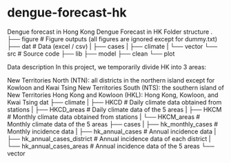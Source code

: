 # dengue-forecast-hk
Dengue forecast in Hong Kong
Dengue Forecast in HK
Folder structure
.
├── figure                  # Figure outputs (all figures are ignored except for dummy.txt)
├── dat                     # Data (excel / csv)
|   ├── cases
|   ├── climate
|   └── vector
└── src                     # Source code
    ├── lib
    ├── model
    ├── clean
    └── plot

Data description
In this project, we temporarily divide HK into 3 areas:

New Territories North (NTN): all districts in the northern island except for Kowloon and Kwai Tsing
New Territories South (NTS): the southern island of New Territories
Hong Kong and Kowloon (HKL): Hong Kong, Kowloon, and Kwai Tsing
dat
├── climate
|   ├── HKCD                     # Daily climate data obtained from stations
|   ├── HKCD_areas               # Daily climate data of the 5 areas
|   ├── HKCM                     # Monthly climate data obtained from stations
|   └── HKCM_areas               # Monthly climate data of the 5 areas
├── cases
|   ├── hk_monthly_cases         # Monthly incidence data
|   ├── hk_annual_cases          # Annual incidence data
|   ├── hk_annual_cases_district # Annual incidence data of each district
|   └── hk_annual_cases_areas    # Annual incidence data of the 5 areas
└── vector
